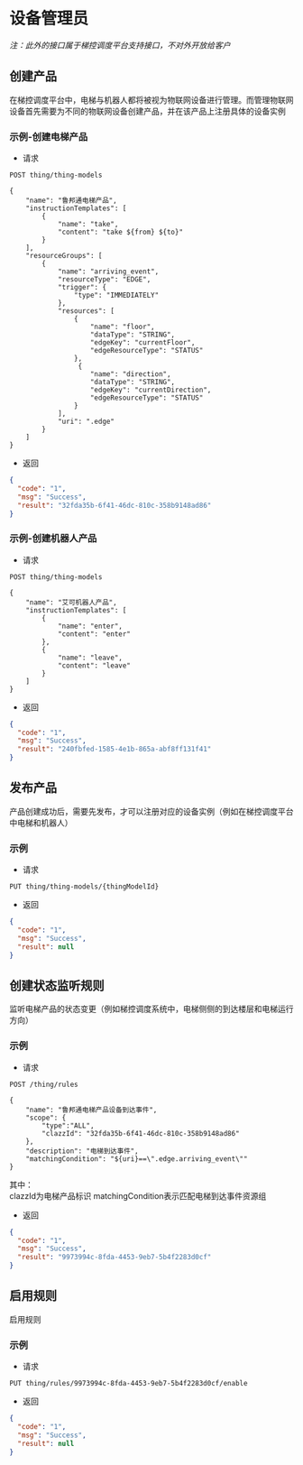 # 设备管理员

_注：此外的接口属于梯控调度平台支持接口，不对外开放给客户_

## 创建产品

在梯控调度平台中，电梯与机器人都将被视为物联网设备进行管理。而管理物联网设备首先需要为不同的物联网设备创建产品，并在该产品上注册具体的设备实例

### 示例-创建电梯产品

- 请求

```http takingRequest
POST thing/thing-models

{
    "name": "鲁邦通电梯产品",
    "instructionTemplates": [
        {
            "name": "take",
            "content": "take ${from} ${to}"
        }
    ],
    "resourceGroups": [
        {
            "name": "arriving_event",
            "resourceType": "EDGE",
            "trigger": {
                "type": "IMMEDIATELY"
            },
            "resources": [
                {
                    "name": "floor",
                    "dataType": "STRING",
                    "edgeKey": "currentFloor",
                    "edgeResourceType": "STATUS"
                },
                 {
                    "name": "direction",
                    "dataType": "STRING",
                    "edgeKey": "currentDirection",
                    "edgeResourceType": "STATUS"
                }
            ],
            "uri": ".edge"
        }
    ]
}
```

- 返回

```json
{
  "code": "1",
  "msg": "Success",
  "result": "32fda35b-6f41-46dc-810c-358b9148ad86"
}
```

### 示例-创建机器人产品

- 请求

```http takingRequest
POST thing/thing-models

{
    "name": "艾可机器人产品",
    "instructionTemplates": [
        {
            "name": "enter",
            "content": "enter"
        },
        {
            "name": "leave",
            "content": "leave"
        }
    ]
}
```

- 返回

```json
{
  "code": "1",
  "msg": "Success",
  "result": "240fbfed-1585-4e1b-865a-abf8ff131f41"
}
```

## 发布产品

产品创建成功后，需要先发布，才可以注册对应的设备实例（例如在梯控调度平台中电梯和机器人）

### 示例

- 请求

```http takingRequest
PUT thing/thing-models/{thingModelId}
```

- 返回

```json
{
  "code": "1",
  "msg": "Success",
  "result": null
}
```

## 创建状态监听规则

监听电梯产品的状态变更（例如梯控调度系统中，电梯侧侧的到达楼层和电梯运行方向）

### 示例

- 请求

```http takingRequest
POST /thing/rules

{
	"name": "鲁邦通电梯产品设备到达事件",
	"scope": {
        "type":"ALL",
        "clazzId": "32fda35b-6f41-46dc-810c-358b9148ad86"
    },
	"description": "电梯到达事件",
	"matchingCondition": "${uri}==\".edge.arriving_event\""
}
```

其中：  
clazzId为电梯产品标识 matchingCondition表示匹配电梯到达事件资源组

- 返回

```json
{
  "code": "1",
  "msg": "Success",
  "result": "9973994c-8fda-4453-9eb7-5b4f2283d0cf"
}
```

## 启用规则

启用规则

### 示例

- 请求

```http takingRequest
PUT thing/rules/9973994c-8fda-4453-9eb7-5b4f2283d0cf/enable
```

- 返回

```json
{
  "code": "1",
  "msg": "Success",
  "result": null
}
```